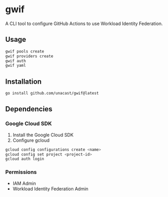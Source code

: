 # gwif

A CLI tool to configure GitHub Actions to use Workload Identity Federation.

## Usage

```bash
gwif pools create
gwif providers create
gwif auth
gwif yaml
```

## Installation

```bash
go install github.com/unacast/gwif@latest
```
 
## Dependencies
### Google Cloud SDK
1. Install the Google Cloud SDK
2. Configure gcloud
```bash
gcloud config configurations create <name>
gcloud config set project <project-id>
gcloud auth login
```

### Permissions
- IAM Admin
- Workload Identity Federation Admin
